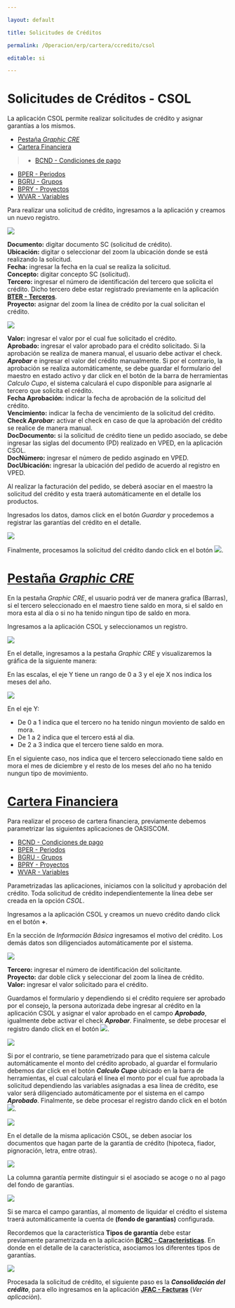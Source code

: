 ```yaml
---

layout: default

title: Solicitudes de Créditos

permalink: /Operacion/erp/cartera/ccredito/csol

editable: si

---
```




# Solicitudes de Créditos -  CSOL



La aplicación CSOL permite realizar solicitudes de crédito y asignar garantías a los mismos.  



* [Pestaña _Graphic CRE_](http://docs.oasiscom.com/Operacion/erp/cartera/ccredito/csol#pesta%C3%B1a-graphic-cre)  
* [Cartera Financiera](http://docs.oasiscom.com/Operacion/erp/cartera/ccredito/csol#cartera-financiera)  
> * [BCND - Condiciones de pago](http://docs.oasiscom.com/Operacion/common/bcomer/bcnd)  


 * [BPER - Periodos](http://docs.oasiscom.com/Operacion/common/bsistema/bper)  
 * [BGRU - Grupos](http://docs.oasiscom.com/Operacion/common/bcuenta/bgru)  
 * [BPRY - Proyectos](http://docs.oasiscom.com/Operacion/common/bfinan/bpry)  
 * [WVAR - Variables](http://docs.oasiscom.com/Operacion/dss/bsc/wbasica/wvar)





Para realizar una solicitud de crédito, ingresamos a la aplicación y creamos un nuevo registro.  



![](csol2.png)



**Documento:** digitar documento SC (solicitud de crédito).  
**Ubicación:** digitar o seleccionar del zoom la ubicación donde se está realizando la solicitud.  
**Fecha:** ingresar la fecha en la cual se realiza la solicitud.  
**Concepto:**  digitar concepto SC (solicitud).  
**Tercero:** ingresar el número de identificación del tercero que solicita el crédito. Dicho tercero debe estar registrado previamente en la aplicación [**BTER - Terceros**](http://docs.oasiscom.com/Operacion/common/btercer/bter).  
**Proyecto:** asignar del zoom la línea de crédito por la cual solicitan el crédito.  



![](csol3.png)



**Valor:** ingresar el valor por el cual fue solicitado el crédito.  
**Aprobado:** ingresar el valor aprobado para el crédito solicitado. Si la aprobación se realiza de manera manual, el usuario debe activar el check.         _**Aprobar**_ e ingresar el valor del crédito manualmente. Si por el contrario, la aprobación se realiza automáticamente, se debe guardar el formulario del maestro en estado activo y dar click en el botón de la barra de herramientas _Calculo Cupo_, el sistema calculará el cupo disponible para asignarle al tercero que solicita el crédito.  
**Fecha Aprobación:** indicar la fecha de aprobación de la solicitud del crédito.  
**Vencimiento:** indicar la fecha de vencimiento de la solicitud del crédito.  
**Check _Aprobar:_** activar el check en caso de que la aprobación del crédito se realice de manera manual.  
**DocDocumento:** si la solicitud de crédito tiene un pedido asociado, se debe ingresar las siglas del documento (PD) realizado en VPED, en la aplicación CSOL.  
**DocNúmero:** ingresar el número de pedido asginado en VPED.  
**DocUbicación:** ingresar la ubicación del pedido de acuerdo al registro en VPED.  



Al realizar la facturación del pedido, se deberá asociar en el maestro la solicitud del crédito y esta traerá automáticamente en el detalle los productos.  



Ingresados los datos, damos click en el botón _Guardar_ y procedemos a registrar las garantías del crédito en el detalle.  



![](csol4.png)



Finalmente, procesamos la solicitud del crédito dando click en el botón ![](procesar.png).  





# [Pestaña _Graphic CRE_](http://docs.oasiscom.com/Operacion/erp/cartera/ccredito/csol#pesta%C3%B1a-graphic-cre)



En la pestaña _Graphic CRE_, el usuario podrá ver de manera grafica (Barras), si el tercero seleccionado en el maestro tiene saldo en mora, si el saldo en mora esta al día o si no ha tenido ningun tipo de saldo en mora.  



Ingresamos a la aplicación CSOL y seleccionamos un registro.  



![](csol.png)



En el detalle, ingresamos a la pestaña _Graphic CRE_ y visualizaremos la gráfica de la siguiente manera:  



En las escalas, el eje Y tiene un rango de 0 a 3 y el eje X nos indica los meses del año.  



![](csol1.png)



En el eje Y:  

* De 0 a 1 indica que el tercero no ha tenido ningun moviento de saldo en mora.  
* De 1 a 2 indica que el tercero está al dia.  
* De 2 a 3 indica que el tercero tiene saldo en mora.  



En el siguiente caso, nos indica que el tercero seleccionado tiene saldo en mora el mes de diciembre y el resto de los meses del año no ha tenido nungun tipo de movimiento.  



# [Cartera Financiera](http://docs.oasiscom.com/Operacion/erp/cartera/ccredito/csol#cartera-financiera)



Para realizar el proceso de cartera financiera, previamente debemos parametrizar las siguientes aplicaciones de OASISCOM.  



 * [BCND - Condiciones de pago](http://docs.oasiscom.com/Operacion/common/bcomer/bcnd)  
 * [BPER - Periodos](http://docs.oasiscom.com/Operacion/common/bsistema/bper)  
 * [BGRU - Grupos](http://docs.oasiscom.com/Operacion/common/bcuenta/bgru)  
 * [BPRY - Proyectos](http://docs.oasiscom.com/Operacion/common/bfinan/bpry)  
 * [WVAR - Variables](http://docs.oasiscom.com/Operacion/dss/bsc/wbasica/wvar) 





Parametrizadas las aplicaciones, iniciamos con la solicitud y aprobación del crédito. Toda solicitud de crédito independientemente la línea debe ser creada en la opción _CSOL_.  



Ingresamos a la aplicación CSOL y creamos un nuevo crédito dando click en el botón **+**.  



En la sección de _Información Básica_ ingresamos el motivo del crédito. Los demás datos son diligenciados automáticamente por el sistema.  



![](csol5.png)



**Tercero:** ingresar el número de identificación del solicitante.  
**Proyecto:** dar doble click y seleccionar del zoom la línea de crédito.  
**Valor:** ingresar el valor solicitado para el crédito.  



Guardamos el formulario y dependiendo si el crédito requiere ser aprobado por el consejo, la persona autorizada debe ingresar al crédito en la aplicación CSOL y asignar el valor aprobado en el campo _**Aprobado**_, igualmente debe activar el check _**Aprobar**_. Finalmente, se debe procesar el registro dando click en el botón ![](procesar.png).  



![](csol6.png)



Si por el contrario, se tiene parametrizado para que el sistema calcule automáticamente el monto del crédito aprobado, al guardar el formulario debemos dar click en el botón _**Calculo Cupo**_ ubicado en la barra de herramientas, el cual calculará el línea el monto por el cual fue aprobada la solicitud dependiendo las variables asignadas a esa línea de crédito, ese valor será diligenciado automáticamente por el sistema en el campo _**Aprobado**_. Finalmente, se debe procesar el registro dando click en el botón ![](procesar.png).  



![](csol7.png)



En el detalle de la misma aplicación CSOL, se deben asociar los documentos que hagan parte de la garantía de crédito (hipoteca, fiador, pignoración, letra, entre otras).  



![](csol8.png)





La columna garantía permite distinguir si el asociado se acoge o no al pago del fondo de garantías.   



![](csol10.png)  



Si se marca el campo garantías, al momento de liquidar el crédito el sistema traerá automáticamente la cuenta de **(fondo de garantías)** configurada.







Recordemos que la característica **Tipos de garantía** debe estar previamente parametrizada en la aplicación [**BCRC - Características**](http://docs.oasiscom.com/Operacion/common/bcomer/bcrc). En donde en el detalle de la característica, asociamos los diferentes tipos de garantías.  



![](csol9.png)



Procesada la solicitud de crédito, el siguiente paso es la _**Consolidación del crédito**_, para ello ingresamos en la aplicación [**JFAC - Facturas**](http://docs.oasiscom.com/Operacion/scm/pos/jcajero/jfac) (_Ver aplicaciòn_).  





